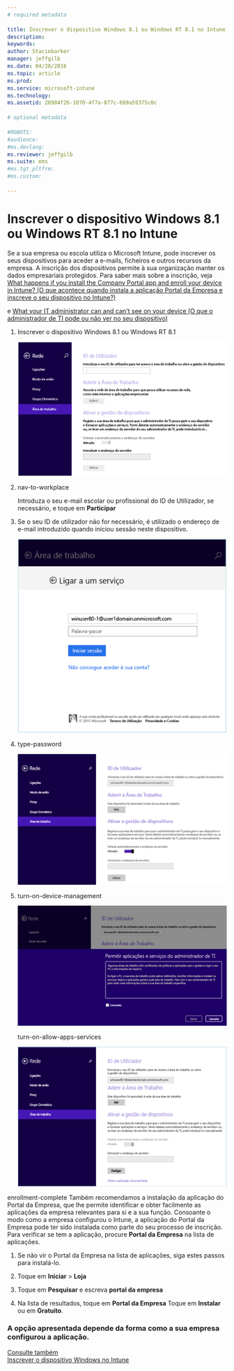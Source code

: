 ```yaml
---
# required metadata

title: Inscrever o dispositivo Windows 8.1 ou Windows RT 8.1 no Intune | Microsoft Intune
description:
keywords:
author: Staciebarker
manager: jeffgilb
ms.date: 04/28/2016
ms.topic: article
ms.prod:
ms.service: microsoft-intune
ms.technology:
ms.assetid: 28984f26-1070-4f7a-877c-669a59375c0c

# optional metadata

#ROBOTS:
#audience:
#ms.devlang:
ms.reviewer: jeffgilb
ms.suite: ems
#ms.tgt_pltfrm:
#ms.custom:

---
```



# Inscrever o dispositivo Windows 8.1 ou Windows RT 8.1 no Intune

Se a sua empresa ou escola utiliza o Microsoft Intune, pode inscrever os seus dispositivos para aceder a e-mails, ficheiros e outros recursos da empresa. A inscrição dos dispositivos permite à sua organização manter os dados empresariais protegidos. Para saber mais sobre a inscrição, veja [What happens if you install the Company Portal app and enroll your device in Intune? (O que acontece quando instala a aplicação Portal da Empresa e inscreve o seu dispositivo no Intune?)](what-happens-if-you-install-the-company-portal-app-and-enroll-your-device-in-intune-windows.md)


e [What your IT administrator can and can't see on your device (O que o administrador de TI pode ou não ver no seu dispositivo)](what-can-your-it-administrator-see-when-you-enroll-your-device-in-intune-windows.md)

1.  Inscrever o dispositivo Windows 8.1 ou Windows RT 8.1

    ![No dispositivo, toque em **Definições** &gt; **Definições do PC** &gt; **Rede** &gt; **Área de Trabalho**](./media/W81-1-workplacejoin.png)

2.  nav-to-workplace

    Introduza o seu e-mail escolar ou profissional do ID de Utilizador, se necessário, e toque em **Participar**

3.  Se o seu ID de utilizador não for necessário, é utilizado o endereço de e-mail introduzido quando iniciou sessão neste dispositivo.

    ![Escreva a palavra-passe para o seu e-mail escolar ou profissional.](./media/W81-2-workplacesettings_signin.png)

4.  type-password

    ![Em **Ativar gestão de dispositivos**, toque em **Ativar**](./media/W81-3-dev-mgt-turn-on.png)

5.  turn-on-device-management

    ![Na caixa de diálogo **Permitir aplicações e serviços do administrador de TI**, selecione a caixa de verificação **Aceito** e, em seguida, toque em **Ativar**](./media/W81-4-agree-allow-apps-services.png)

    turn-on-allow-apps-services

    ![Quando tiver inscrito com êxito, verá o ecrã seguinte.](./media/W81-5-enrolled-done.png)

enrollment-complete Também recomendamos a instalação da aplicação do Portal da Empresa, que lhe permite identificar e obter facilmente as aplicações da empresa relevantes para si e a sua função. Consoante o modo como a empresa configurou o Intune, a aplicação do Portal da Empresa pode ter sido instalada como parte do seu processo de inscrição. Para verificar se tem a aplicação, procure **Portal da Empresa** na lista de aplicações.

1.  Se não vir o Portal da Empresa na lista de aplicações, siga estes passos para instalá-lo.

2.  Toque em **Iniciar** &gt; **Loja**

3.  Toque em **Pesquisar** e escreva **portal da empresa**

4.  Na lista de resultados, toque em **Portal da Empresa** Toque em **Instalar** ou em **Gratuito**.


### A opção apresentada depende da forma como a sua empresa configurou a aplicação.
[Consulte também](enroll-your-device-in-intune-windows.md)</br>
[Inscrever o dispositivo Windows no Intune](using-your-windows-device-with-intune.md)


<!--HONumber=May16_HO2-->


